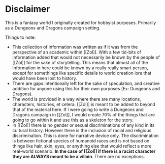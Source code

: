 # Disclaimer
This is a fantasy world I originally created for hobbyist purposes. Primarily as a Dungeons and Dragons campaign setting.

Things to note:
- This collection of information was written as if it was from the perspective of an academic within [[Zol]]. With a few tid-bits of information added that would not necessarily be known by the people of [[Zol]] for the sake of storytelling. This means that almost all of the information in here could be known by a really really smart person, except for somethings like specific details to world creation lore that would have been lost to history.
- There are gaps intentionally left for the sake of speculation, and creative addition for anyone using this for their own purposes (Ex: Dungeons and Dragons).
- The world is provided in a way where there are many locations, characters, histories, et cetera. [[Zol]] is meant to be added to beyond that of the material here. If I were going to write a Dungeons and Dragons campaign in [[Zol]], I would create 70% of the things that are going to go within it and use this as a skeleton for the story.
- In [[Zol]] there is no gender or sexual discriminations of any kind in its cultural history. However there is the inclusion of racial and religious discrimination. This is done for narrative device only. The discrimination is between fictional species of humanoid races and is not based on things like hair, skin, eyes, or anything else that would reflect a more real-world scenario. **In the case of [[Zol]] if there is a racist character they are ALWAYS meant to be a villain**. There are no exceptions. 